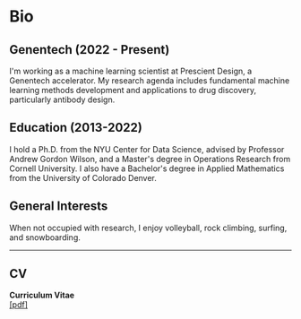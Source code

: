 # Bio

## Genentech (2022 - Present)
I'm working as a machine learning scientist at Prescient Design, a Genentech accelerator.
My research agenda includes fundamental machine learning methods development and applications to drug discovery, particularly antibody design.

## Education (2013-2022)
I hold a Ph.D. from the NYU Center for Data Science, advised by Professor Andrew Gordon Wilson, and a Master's degree in Operations Research from Cornell University. 
I also have a Bachelor's degree in Applied Mathematics from the University of Colorado Denver. 

## General Interests
When not occupied with research, I enjoy volleyball, rock climbing, surfing, and snowboarding.

---

## CV
**Curriculum Vitae**  
[[pdf]](../files/samuel_stanton_cv.pdf)